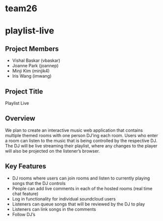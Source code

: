 # team26

# playlist-live

## Project Members
* Vishal Baskar (vbaskar)
* Joanne Park (joannep)
* Minji Kim (minjik4)
* Iris Wang (imwang)

## Project Title
Playlist Live

## Overview
We plan to create an interactive music web application that contains multiple themed rooms with one person DJ’ing each room. Users who enter a room can listen to the music that is being controlled by the respective DJ. The DJ will be live streaming their playlist, where any changes to the player will also be projected on the listener’s browser. 

## Key Features
* DJ rooms where users can join rooms and listen to currently playing songs that the DJ controls
* People can add live comments in each of the hosted rooms (real time chat feature)
* Log in functionality for individual soundcloud users
* Listeners can queue songs that will be reviewed by the DJ to play
* Listeners can link songs in the comments
* Follow DJ’s

